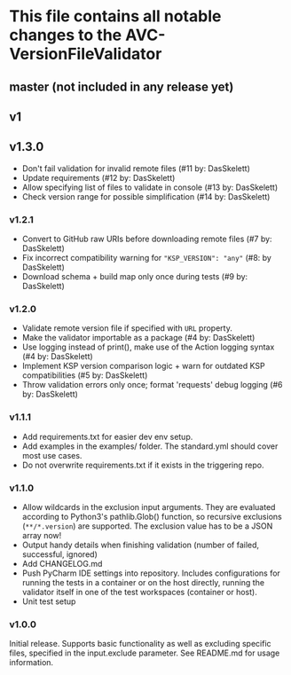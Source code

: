 # This file contains all notable changes to the AVC-VersionFileValidator

## master (not included in any release yet)

## v1
## v1.3.0
* Don't fail validation for invalid remote files (#11 by: DasSkelett)
* Update requirements (#12 by: DasSkelett)
* Allow specifying list of files to validate in console (#13 by: DasSkelett)
* Check version range for possible simplification (#14 by: DasSkelett)

### v1.2.1
* Convert to GitHub raw URIs before downloading remote files (#7 by: DasSkelett)
* Fix incorrect compatibility warning for `"KSP_VERSION": "any"` (#8: by DasSkelett)
* Download schema + build map only once during tests (#9 by: DasSkelett)

### v1.2.0
* Validate remote version file if specified with `URL` property.
* Make the validator importable as a package (#4 by: DasSkelett)
* Use logging instead of print(), make use of the Action logging syntax (#4 by: DasSkelett)
* Implement KSP version comparison logic + warn for outdated KSP compatibilities (#5 by: DasSkelett)
* Throw validation errors only once; format 'requests' debug logging (#6 by: DasSkelett)

### v1.1.1
* Add requirements.txt for easier dev env setup.
* Add examples in the examples/ folder. The standard.yml should cover most use cases.
* Do not overwrite requirements.txt if it exists in the triggering repo.

### v1.1.0
* Allow wildcards in the exclusion input arguments. They are evaluated according to Python3's pathlib.Glob() function,
    so recursive exclusions (`**/*.version`) are supported. The exclusion value has to be a JSON array now!
* Output handy details when finishing validation (number of failed, successful, ignored)
* Add CHANGELOG.md
* Push PyCharm IDE settings into repository.
    Includes configurations for running the tests in a container or on the host directly,
    running the validator itself in one of the test workspaces (container or host).
* Unit test setup

### v1.0.0
Initial release.
Supports basic functionality as well as excluding specific files, specified in the input.exclude parameter.
See README.md for usage information.
